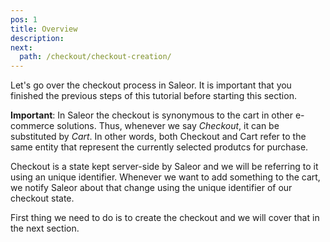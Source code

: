 ```yaml
---
pos: 1
title: Overview 
description: 
next:
  path: /checkout/checkout-creation/
---
```


Let's go over the checkout process in Saleor. It is important that you finished the previous steps of this tutorial before starting this section. 

**Important**: In Saleor the checkout is synonymous to the cart in other e-commerce solutions. Thus, whenever we say *Checkout*, it can be substituted by *Cart*. In other words, both Checkout and Cart refer to the same entity that represent the currently selected produtcs for purchase.

Checkout is a state kept server-side by Saleor and we will be referring to it using an unique identifier. Whenever we want to add something to the cart, we notify Saleor about that change using the unique identifier of our checkout state.

First thing we need to do is to create the checkout and we will cover that in the next section.


